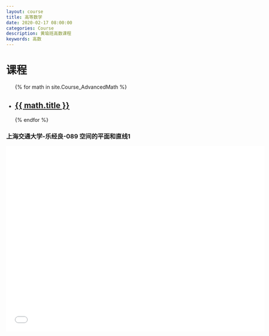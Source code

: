 ```yaml
---
layout: course
title: 高等数学
date: 2020-02-17 08:00:00
categories: Course
description: 黄瑜班高数课程
keywords: 高数
---
```




# 课程

<ul class="listing">
{% for math in site.Course_AdvancedMath %}
    <li class="listing-item"><a href="{{ site.url }}{{ math.url }}">
        <h2>{{ math.title }}</h2> </a></li>
{% endfor %}
</ul>

### 上海交通大学-乐经良-089 空间的平面和直线1

<iframe height="500" width="700" src="//player.bilibili.com/player.html?aid=19027609&cid=31062190&page=89" scrolling="no" border="0" frameborder="no" framespacing="0" allowfullscreen="true"> </iframe>